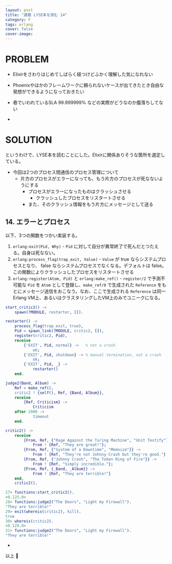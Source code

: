 ```yaml
---
layout: post
title: "連載 LYSE本を読む 14"
category: F
tags: erlang
cover: false
cover-image:
---
```


# PROBLEM
- Elixirをさわりはじめてしばらく経つけどふかく理解した気になれない
- Phoenixやほかのフレームワークに頼られないケースが出てきたとき自由な発想ができるようになっておきたい
- 巷でいわれているSLA 99.999999% などの実際がどうなのか腹落ちしてない

-

# SOLUTION
というわけで、LYSE本を読むことにした。Elixirに関係ありそうな箇所を選定している。

- 今回は2つのプロセス間通信のプロセス管理について
    - 片方のプロセスがエラーになっても、もう片方のプロセスが死なないようにする
        - プロセスがエラーになったものはクラッシュさせる
            - クラッシュしたプロセスをリスタートさせる
        - また、そのクラッシュ情報をもう片方にメッセージとして送る

## 14. エラーとプロセス
以下、3つの関数をつかい実装する。

1. `erlang:exit(Pid, Why)` - `Pid` に対して自分が異常終了で死んだとつたえる。自身は死なない。
2. `erlang:process_flag(trap_exit, Value)` - `Value` が true ならシステムプロセスとなり、 false ならシステムプロセスでなくなる。デフォルトは false。この関数によりクラッシュしたプロセスをリスタートさせる
3. `erlang:register(Atom, Pid)` と `erlang:make_ref()` - `register/2` で予測不可能な `Pid` を `Atom` として登録し、`make_ref/0` で生成された `Reference` をもとにメッセージ送信をおこなう。なお、ここで生成される `Reference` は同一Erlang VM上、あるいはクラスタリングしたVM上のみでユニークになる。

```erlang
start_critic2() ->
    spawn(?MODULE, restarter, []).

restarter() ->
    process_flag(trap_exit, true),
    Pid = spawn_link(?MODULE, critic2, []),
    register(critic2, Pid),
    receive
        {'EXIT', Pid, normal} ->   % not a crash
            ok;
        {'EXIT', Pid, shutdown} -> % manual termination, not a crash
            ok;
        {'EXIT', Pid, _} ->
            restarter()
    end.

judge2(Band, Album) ->
    Ref = make_ref(),
    critic2 ! {self(), Ref, {Band, Album}},
    receive
        {Ref, Criticism} ->
            Criticism
    after 2000 ->
            timeout
    end.

critic2() ->
    receive
        {From, Ref, {"Rage Against the Turing Machine", "Unit Testify"}} ->
            From ! {Ref, "They are great!"};
        {From, Ref, {"System of a Downtime", "Memoize"}} ->
            From ! {Ref, "They're not Johnny Crash but they're good."};
        {From, Ref, {"Johnny Crash", "The Token Ring of Fire"}} ->
            From ! {Ref, "Simply incredible."};
        {From, Ref, {_Band, _Album}} ->
            From ! {Ref, "They are terrible!"}
    end,
    critic2().
```

```erlang
27> functions:start_critic2().
<0.125.0>
28> functions:judge2("The Doors", "Light my Firewall").
"They are terrible!"
29> exit(whereis(critic2), kill).
true
30> whereis(critic2).
<0.129.0>
31> functions:judge2("The Doors", "Light my Firewall").
"They are terrible!"
```

-

以上 :construction_worker:
